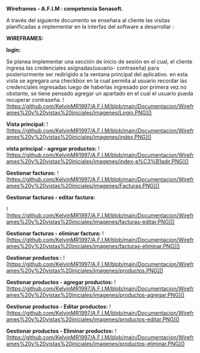 **Wireframes - A.F.I.M : competencia Senasoft.**

A través del siguiente documento se enseñara al cliente las visitas planificadas a implementar en la interfaz del software a desarrollar :

**WIREFRAMES:**

**login:**

Se planea implementar una sección de inicio de sesión en el cual, el cliente ingresa las credenciales asignadas(usuario- contraseña) para posteriormente ser redirigido a la ventana principal del aplicativo. en esta vista se agregara una checkbox en la cual permita al usuario recordar las credenciales ingresadas luego de haberlas ingresado por primera vez.no obstante, se tiene pensado agregar un apartado en el cual el usuario pueda recuperar contraseña.
![https://github.com/KelvinMR1997/A.F.I.M/blob/main/Documentacion/Wireframes%20y%20vistas%20iniciales/imagenes/Login.PNG]()

**Vista principal:**
![https://github.com/KelvinMR1997/A.F.I.M/blob/main/Documentacion/Wireframes%20y%20vistas%20iniciales/imagenes/index.PNG]()

**vista principal - agregar productos:**
![https://github.com/KelvinMR1997/A.F.I.M/blob/main/Documentacion/Wireframes%20y%20vistas%20iniciales/imagenes/index-a%C3%B1adir.PNG]()

**Gestionar facturas:**
![https://github.com/KelvinMR1997/A.F.I.M/blob/main/Documentacion/Wireframes%20y%20vistas%20iniciales/imagenes/Facturas.PNG]()

**Gestionar facturas - editar factura:**

![https://github.com/KelvinMR1997/A.F.I.M/blob/main/Documentacion/Wireframes%20y%20vistas%20iniciales/imagenes/facturas-editar.PNG]()

**Gestionar facturas - eliminar factura:**
![https://github.com/KelvinMR1997/A.F.I.M/blob/main/Documentacion/Wireframes%20y%20vistas%20iniciales/imagenes/facturas-eliminar.PNG]()

**Gestionar productos :**
![https://github.com/KelvinMR1997/A.F.I.M/blob/main/Documentacion/Wireframes%20y%20vistas%20iniciales/imagenes/productos.PNG]()

**Gestionar productos - agregar productos:**
![https://github.com/KelvinMR1997/A.F.I.M/blob/main/Documentacion/Wireframes%20y%20vistas%20iniciales/imagenes/productos-agregar.PNG]()

**Gestionar productos - Editar productos:**
![https://github.com/KelvinMR1997/A.F.I.M/blob/main/Documentacion/Wireframes%20y%20vistas%20iniciales/imagenes/productos-editar.PNG]()

**Gestionar productos - Eliminar productos:**
![https://github.com/KelvinMR1997/A.F.I.M/blob/main/Documentacion/Wireframes%20y%20vistas%20iniciales/imagenes/productos-eliminar.PNG]()